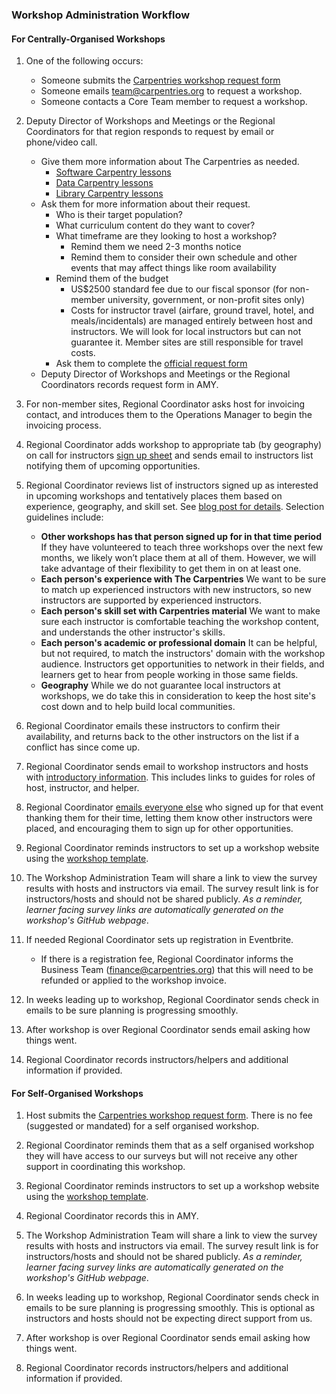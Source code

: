 ### Workshop Administration Workflow

#### For Centrally-Organised Workshops

1. One of the following occurs:
    * Someone submits the [Carpentries workshop request form](https://amy.carpentries.org/forms/workshop/) 
    * Someone emails team@carpentries.org to request a workshop.
    * Someone contacts a Core Team member to request a workshop.

1. Deputy Director of Workshops and Meetings or the Regional Coordinators for that region responds to request by email or phone/video call.
    * Give them more information about The Carpentries as needed.
        * [Software Carpentry lessons](https://software-carpentry.org/lessons/)
        * [Data Carpentry lessons](http://www.datacarpentry.org/lessons/)
        * [Library Carpentry lessons](https://librarycarpentry.org/lessons/)
    * Ask them for more information about their request.
        * Who is their target population?
        * What curriculum content do they want to cover?
        * What timeframe are they looking to host a workshop?
            * Remind them we need 2-3 months notice
            * Remind them to consider their own schedule and other events that may affect things like room availability
        * Remind them of the budget
            * US$2500 standard fee due to our fiscal sponsor (for non-member university, government, or non-profit sites only)
            * Costs for instructor travel (airfare, ground travel, hotel, and meals/incidentals) are managed entirely between host and instructors. We will look for local instructors but can not guarantee it. Member sites are still responsible for travel costs.
        * Ask them to complete the [official request form](https://amy.carpentries.org/forms/workshop/)  
    * Deputy Director of Workshops and Meetings or the Regional Coordinators records request form in AMY.

1. For non-member sites, Regional Coordinator asks host for invoicing contact, and introduces them to the Operations Manager to begin the invoicing process.

1. Regional Coordinator adds workshop to appropriate tab (by geography) on call for instructors [sign up sheet](https://docs.google.com/spreadsheets/d/1YhTAzEalDqKUowgej7aRa7E1K0XcB6ZezoVUt6VN2qY/edit#gid=0) and sends email to instructors list notifying them of upcoming opportunities.

1. Regional Coordinator reviews list of instructors signed up as interested in upcoming workshops and tentatively places them based on experience, geography, and skill set. See [blog post for details](https://software-carpentry.org/blog/2018/01/assign-instructors.html). Selection guidelines include:

    * **Other workshops has that person signed up for in that time period**  If they have volunteered to teach three workshops over the next few months, we likely won’t place them at all of them. However, we will take advantage of their flexibility to get them in on at least one.
    * **Each person's experience with The Carpentries** We want to be sure to match up experienced instructors with new instructors, so new instructors are supported by experienced instructors. 
    * **Each person's skill set with Carpentries material**  We want to make sure each instructor is comfortable teaching the workshop content, and understands the other instructor's skills.
    * **Each person's academic or professional domain** It can be helpful, but not required, to match the instructors' domain with the workshop audience. Instructors get opportunities to network in their fields, and learners get to hear from people working in those same fields.
    * **Geography** While we do not guarantee local instructors at workshops, we do take this in consideration to keep the host site's cost down and to help build local communities.


1. Regional Coordinator emails these instructors to confirm their availability, and returns back to the other instructors on the list if a conflict has since come up.

1.  Regional Coordinator sends email to workshop instructors and hosts with [introductory information](email_templates.html#host-and-instructor-introductions).  This includes links to guides for roles of host, instructor, and helper.

1. Regional Coordinator [emails everyone else](email_templates.html#other-instructors-placed) who signed up for that event thanking them for their time, letting them know other instructors were placed, and encouraging them to sign up for other opportunities.

1. Regional Coordinator reminds instructors to set up a workshop website using the
[workshop template](https://github.com/carpentries/workshop-template).

1. The Workshop Administration Team will share a link to view the survey results with hosts and instructors via email. The survey result link is for instructors/hosts and should not be shared publicly. *As a reminder, learner facing survey links are automatically generated on the workshop's GitHub webpage*.

1. If needed Regional Coordinator sets up registration in Eventbrite. 
    * If there is a registration fee, Regional Coordinator informs the Business Team (finance@carpentries.org) that this will need to be refunded or applied to the workshop invoice.

1.  In weeks leading up to workshop, Regional Coordinator sends check in emails to be sure planning is progressing smoothly.

1. After workshop is over Regional Coordinator sends email asking how things went.

1. Regional Coordinator records instructors/helpers and additional information if provided.


#### For Self-Organised Workshops
 
1. Host submits the [Carpentries workshop request form](https://amy.carpentries.org/forms/workshop/). There is no fee (suggested or mandated) for a self organised workshop.

1. Regional Coordinator reminds them that as a self organised workshop they will have access to our surveys but will not receive any other support in coordinating this workshop.

1. Regional Coordinator reminds instructors to set up a workshop website using the
[workshop template](https://github.com/carpentries/workshop-template).

1. Regional Coordinator records this in AMY.

1. The Workshop Administration Team will share a link to view the survey results with hosts and instructors via email. The survey result link is for instructors/hosts and should not be shared publicly. *As a reminder, learner facing survey links are automatically generated on the workshop's GitHub webpage*.

1. In weeks leading up to workshop, Regional Coordinator sends check in emails to be sure planning is progressing smoothly. This is optional as instructors and hosts should not be expecting direct support from us.

1. After workshop is over Regional Coordinator sends email asking how things went.

1. Regional Coordinator records instructors/helpers and additional information if provided.
